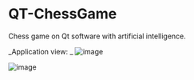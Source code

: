 # QT-ChessGame

Chess game on Qt software with artificial intelligence.

_Application view: _
![image](https://user-images.githubusercontent.com/90954106/136446731-ae1909b2-917f-460f-8975-3f93cfd68326.png)

![image](https://user-images.githubusercontent.com/90954106/136446764-02b46752-afef-4cbb-aeef-32ae7b3bba25.png)
